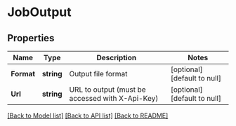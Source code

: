 # JobOutput

## Properties
Name | Type | Description | Notes
------------ | ------------- | ------------- | -------------
**Format** | **string** | Output file format | [optional] [default to null]
**Url** | **string** | URL to output (must be accessed with X-Api-Key) | [optional] [default to null]

[[Back to Model list]](../README.md#documentation-for-models) [[Back to API list]](../README.md#documentation-for-api-endpoints) [[Back to README]](../README.md)


